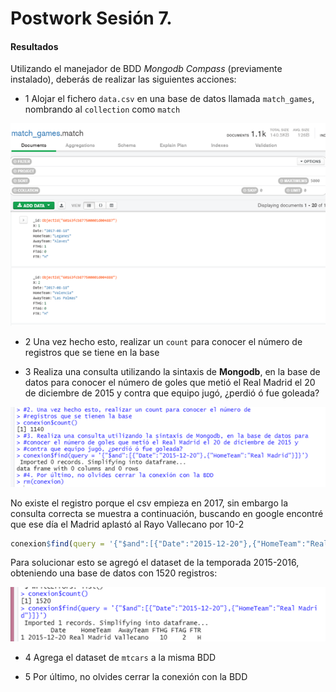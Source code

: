 # Postwork Sesión 7.

#### Resultados

Utilizando el manejador de BDD _Mongodb Compass_ (previamente instalado), deberás de realizar las siguientes acciones: 

- 1 Alojar el fichero  `data.csv` en una base de datos llamada `match_games`, nombrando al `collection` como `match`

![tabla 7_1](https://github.com/iGera97/Curso-BEDU-Modulo-2-R/blob/main/Screenshots/tabla%207.1.png "tabla 7_1")

- 2 Una vez hecho esto, realizar un `count` para conocer el número de registros que se tiene en la base

- 3 Realiza una consulta utilizando la sintaxis de **Mongodb**, en la base de datos para conocer el número de goles que metió el Real Madrid el 20 de diciembre de 2015 y contra que equipo jugó, ¿perdió ó fue goleada?

![Tabla 7_3](https://github.com/iGera97/Curso-BEDU-Modulo-2-R/blob/main/Screenshots/tabla%207.3.png "Tabla 7_3")

No existe el registro porque el csv empieza en 2017, sin embargo la consulta correcta se muestra a continuación, buscando en google encontré  que ese día el Madrid aplastó al Rayo Vallecano por 10-2

```r
conexion$find(query = '{"$and":[{"Date":"2015-12-20"},{"HomeTeam":"Real Madrid"}]}')
```
Para solucionar esto se agregó el dataset de la temporada 2015-2016, obteniendo una base de datos con 1520 registros:

![Tabla 7_4](https://github.com/iGera97/Curso-BEDU-Modulo-2-R/blob/main/Screenshots/tabla%207.4.png "Tabla 7_4")

- 4 Agrega el dataset de `mtcars` a la misma BDD

- 5 Por último, no olvides cerrar la conexión con la BDD
 
